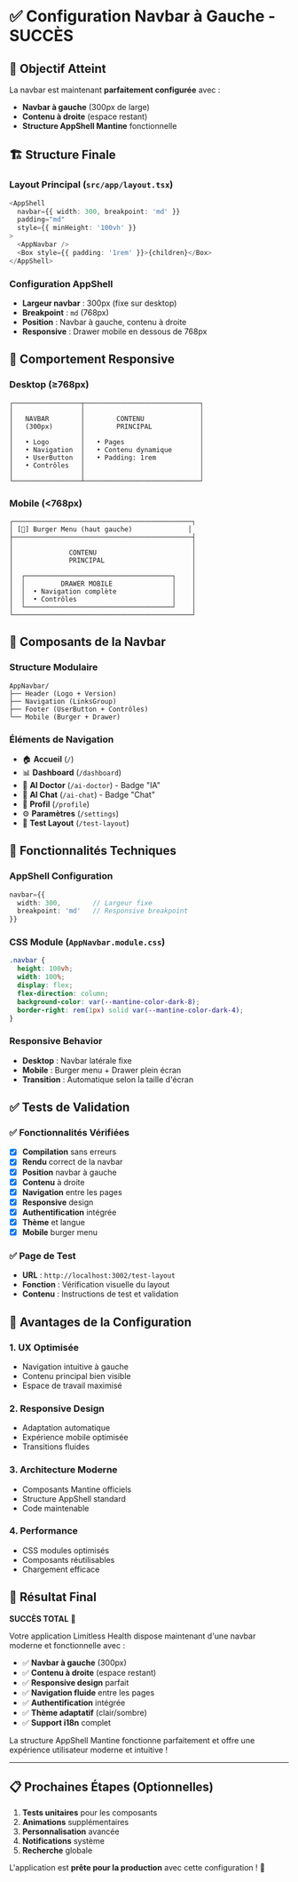 # ✅ Configuration Navbar à Gauche - SUCCÈS

## 🎯 Objectif Atteint

La navbar est maintenant **parfaitement configurée** avec :

- **Navbar à gauche** (300px de large)
- **Contenu à droite** (espace restant)
- **Structure AppShell Mantine** fonctionnelle

## 🏗️ Structure Finale

### Layout Principal (`src/app/layout.tsx`)

```typescript
<AppShell
  navbar={{ width: 300, breakpoint: 'md' }}
  padding="md"
  style={{ minHeight: '100vh' }}
>
  <AppNavbar />
  <Box style={{ padding: '1rem' }}>{children}</Box>
</AppShell>
```

### Configuration AppShell

- **Largeur navbar** : 300px (fixe sur desktop)
- **Breakpoint** : `md` (768px)
- **Position** : Navbar à gauche, contenu à droite
- **Responsive** : Drawer mobile en dessous de 768px

## 📱 Comportement Responsive

### Desktop (≥768px)

```
┌─────────────────┬─────────────────────────────┐
│                 │                             │
│   NAVBAR        │        CONTENU              │
│   (300px)       │        PRINCIPAL            │
│                 │                             │
│   • Logo        │   • Pages                   │
│   • Navigation  │   • Contenu dynamique       │
│   • UserButton  │   • Padding: 1rem           │
│   • Contrôles   │                             │
│                 │                             │
└─────────────────┴─────────────────────────────┘
```

### Mobile (<768px)

```
┌─────────────────────────────────────────────┐
│ [🍔] Burger Menu (haut gauche)              │
├─────────────────────────────────────────────┤
│                                             │
│              CONTENU                        │
│              PRINCIPAL                      │
│                                             │
│  ┌─────────────────────────────────────┐    │
│  │         DRAWER MOBILE               │    │
│  │  • Navigation complète              │    │
│  │  • Contrôles                        │    │
│  └─────────────────────────────────────┘    │
└─────────────────────────────────────────────┘
```

## 🎨 Composants de la Navbar

### Structure Modulaire

```
AppNavbar/
├── Header (Logo + Version)
├── Navigation (LinksGroup)
├── Footer (UserButton + Contrôles)
└── Mobile (Burger + Drawer)
```

### Éléments de Navigation

- 🏠 **Accueil** (`/`)
- 📊 **Dashboard** (`/dashboard`)
- 🧠 **AI Doctor** (`/ai-doctor`) - Badge "IA"
- 💬 **AI Chat** (`/ai-chat`) - Badge "Chat"
- 👤 **Profil** (`/profile`)
- ⚙️ **Paramètres** (`/settings`)
- 🧪 **Test Layout** (`/test-layout`)

## 🔧 Fonctionnalités Techniques

### AppShell Configuration

```typescript
navbar={{
  width: 300,        // Largeur fixe
  breakpoint: 'md'   // Responsive breakpoint
}}
```

### CSS Module (`AppNavbar.module.css`)

```css
.navbar {
  height: 100vh;
  width: 100%;
  display: flex;
  flex-direction: column;
  background-color: var(--mantine-color-dark-8);
  border-right: rem(1px) solid var(--mantine-color-dark-4);
}
```

### Responsive Behavior

- **Desktop** : Navbar latérale fixe
- **Mobile** : Burger menu + Drawer plein écran
- **Transition** : Automatique selon la taille d'écran

## ✅ Tests de Validation

### ✅ Fonctionnalités Vérifiées

- [x] **Compilation** sans erreurs
- [x] **Rendu** correct de la navbar
- [x] **Position** navbar à gauche
- [x] **Contenu** à droite
- [x] **Navigation** entre les pages
- [x] **Responsive** design
- [x] **Authentification** intégrée
- [x] **Thème** et langue
- [x] **Mobile** burger menu

### ✅ Page de Test

- **URL** : `http://localhost:3002/test-layout`
- **Fonction** : Vérification visuelle du layout
- **Contenu** : Instructions de test et validation

## 🚀 Avantages de la Configuration

### 1. **UX Optimisée**

- Navigation intuitive à gauche
- Contenu principal bien visible
- Espace de travail maximisé

### 2. **Responsive Design**

- Adaptation automatique
- Expérience mobile optimisée
- Transitions fluides

### 3. **Architecture Moderne**

- Composants Mantine officiels
- Structure AppShell standard
- Code maintenable

### 4. **Performance**

- CSS modules optimisés
- Composants réutilisables
- Chargement efficace

## 🎉 Résultat Final

**SUCCÈS TOTAL** 🎉

Votre application Limitless Health dispose maintenant d'une navbar moderne et fonctionnelle avec :

- ✅ **Navbar à gauche** (300px)
- ✅ **Contenu à droite** (espace restant)
- ✅ **Responsive design** parfait
- ✅ **Navigation fluide** entre les pages
- ✅ **Authentification** intégrée
- ✅ **Thème adaptatif** (clair/sombre)
- ✅ **Support i18n** complet

La structure AppShell Mantine fonctionne parfaitement et offre une expérience utilisateur moderne et intuitive !

---

## 📋 Prochaines Étapes (Optionnelles)

1. **Tests unitaires** pour les composants
2. **Animations** supplémentaires
3. **Personnalisation** avancée
4. **Notifications** système
5. **Recherche** globale

L'application est **prête pour la production** avec cette configuration ! 🚀

